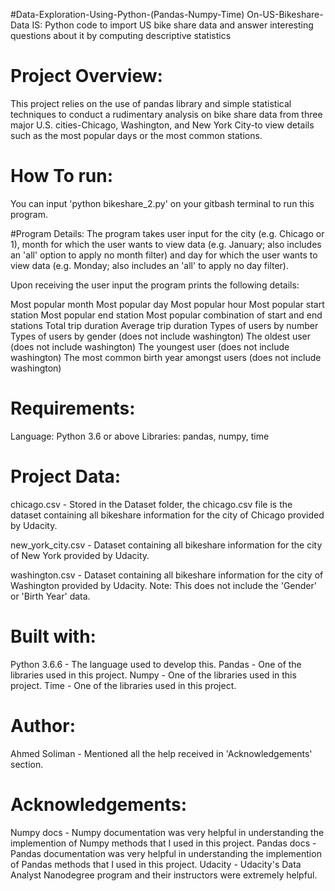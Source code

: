 #Data-Exploration-Using-Python-(Pandas-Numpy-Time) On-US-Bikeshare-Data IS:
Python code to import US bike share data and answer interesting questions about it by computing descriptive statistics

# Project Overview:
This project relies on the use of pandas library and simple statistical techniques to conduct a rudimentary analysis on bike share data from three major U.S. cities-Chicago, Washington, and New York City-to view details such as the most popular days or the most common stations.

# How To run:
You can input 'python bikeshare_2.py' on your gitbash terminal to run this program.

#Program Details:
The program takes user input for the city (e.g. Chicago or 1), 
month for which the user wants to view data (e.g. January; also includes an 'all' option to apply no month filter) and day for which the user wants to view data (e.g. Monday; also includes an 'all' to apply no day filter).

Upon receiving the user input the program prints the following details:

Most popular month 
Most popular day 
Most popular hour 
Most popular start station 
Most popular end station 
Most popular combination of start and end stations 
Total trip duration 
Average trip duration 
Types of users by number 
Types of users by gender (does not include washington) 
The oldest user (does not include washington) 
The youngest user (does not include washington) 
The most common birth year amongst users (does not include washington)

# Requirements:
Language: Python 3.6 or above Libraries: pandas, numpy, time

# Project Data:
chicago.csv - Stored in the Dataset folder, the chicago.csv file is the dataset containing all bikeshare information for the city of Chicago provided by Udacity.

new_york_city.csv - Dataset containing all bikeshare information for the city of New York provided by Udacity.

washington.csv - Dataset containing all bikeshare information for the city of Washington provided by Udacity. Note: This does not include the 'Gender' or 'Birth Year' data.

# Built with:
Python 3.6.6 - The language used to develop this. 
Pandas - One of the libraries used in this project. 
Numpy - One of the libraries used in this project. 
Time - One of the libraries used in this project.

# Author:
Ahmed Soliman - Mentioned all the help received in 'Acknowledgements' section.

# Acknowledgements:
Numpy docs - Numpy documentation was very helpful in understanding the implemention of Numpy methods that I used in this project. 
Pandas docs - Pandas documentation was very helpful in understanding the implemention of Pandas methods that I used in this project. 
Udacity - Udacity's Data Analyst Nanodegree program and their instructors were extremely helpful.
